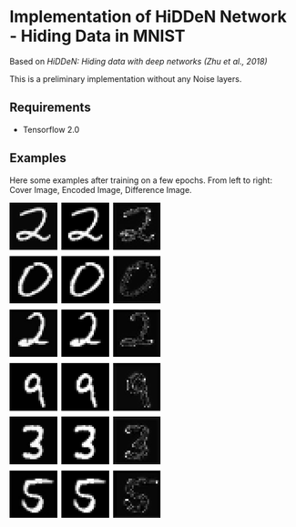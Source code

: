 # Implementation of HiDDeN Network - Hiding Data in MNIST

Based on _HiDDeN: Hiding data with deep networks (Zhu et al., 2018)_

This is a preliminary implementation without any Noise layers.

## Requirements

- Tensorflow 2.0

## Examples

Here some examples after training on a few epochs. From left to right: Cover Image, Encoded Image, Difference Image.

![image](examples.png)




